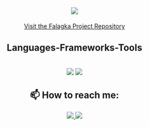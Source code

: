 <h1 align="center">
    <img src="https://readme-typing-svg.herokuapp.com/?font=Righteous&size=35&center=true&vCenter=true&width=500&height=70&duration=4000&lines=Hello+Friend!+👋;+I'm+Spyros,+Creator+of+Falagka;" />
</h1>

<p align="center">
    <a href="https://github.com/Falagka">Visit the Falagka Project Repository</a>
</p>

<h2 align="center">Languages-Frameworks-Tools</h2>
<br/>
<div align="center">
    <img src="https://skillicons.dev/icons?i=nextjs,react,graphql,nodejs,javascript,typescript,html,css,tailwind,git" />
    <img src="https://skillicons.dev/icons?i=python,r,flask,tensorflow,scikitlearn,mysql,mongodb,redis" /><br>
</div>

<h2 align="center"> 📫 How to reach me:</h2>
<div align="center"> 
  <a href="mailto:spyros.argyrakos@gmail.com">
    <img src="https://img.shields.io/badge/Gmail-333333?style=for-the-badge&logo=gmail&logoColor=red" />
  </a>
  <a href="https://linkedin.com/in/spyros-argyrakos">
    <img src="https://img.shields.io/badge/LinkedIn-0077B5?style=for-the-badge&logo=linkedin&logoColor=white" />
  </a>
</div>

